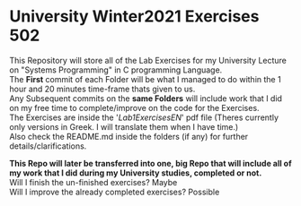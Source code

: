 # University Winter2021 Exercises 502

This Repository will store all of the Lab Exercises for my University Lecture on "Systems Programming" in C programming Language.  
The **First** commit of each Folder will be what I managed to do within the 1 hour and 20 minutes time-frame thats given to us.  
Any Subsequent commits on the **same Folders** will include work that I did on my free time to complete/improve on the code for the Exercises.  
The Exercises are inside the '*Lab1ExercisesEN*' pdf file (Theres currently only versions in Greek. I will translate them when I have time.)  
Also check the README.md inside the folders (if any) for further details/clarifications.  

**This Repo will later be transferred into one, big Repo that will include all of my work that I did during my University studies, completed or not.**  
Will I finish the un-finished exercises? Maybe  
Will I improve the already completed exercises? Possible  
